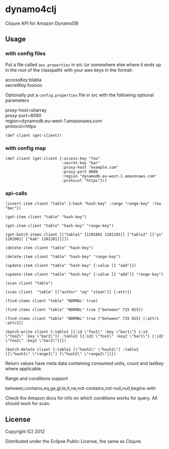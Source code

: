 # dynamo4clj

Clojure API for Amazon DynamoDB

## Usage

### with config files
Put a file called `aws.properties` in src (or somewhere else where it ends up in the root of the classpath) with your aws keys in the format:

accessKey:blabla    
secretKey:fooooo    

Optionally put a `config.properties` file in src with the following optional parameters

proxy-host=sltarray   
proxy-port=8080  
region=dynamodb.eu-west-1.amazonaws.com  
protocol=https

    (def client (get-client))


### with config map 

    (def client (get-client {:access-key "foo"
                             :secret-key "bar"
                             :proxy-host "example.com" 
                             :proxy-port 8080 
                             :region "dynamodb.eu-west-1.amazonaws.com"
                             :protocol "https"}))

### api-calls 

    (insert-item client "table" {:hash "hash-key" :range "range-key" :foo "bar"})

    (get-item client "table" "hash-key")
    
    (get-item client "table" "hash-key" "range-key")

    (get-batch-items client [["table1" [1101001 1101101]] ["table2" [["ys" 1101001] ["kab" 1101201]]]])

    (delete-item client "table" "hash-key")
    
    (delete-item client "table" "hash-key" "range-key")

    (update-item client "table" "hash-key" {:value [1 "add"]})
     
    (update-item client "table" "hash-key" {:value [1 "add"]} "range-key")

    (scan client "table")

    (scan client  "table" [["author" "eq" "steen"]] [:attr])

    (find-items client "table" "NORMAL" true)   

    (find-items client "table" "NORMAL" true ["between" 715 815])

    (find-items client "table" "NORMAL" true ["between" 715 815] [:attr1 :attr2])
    
    (batch-write client {:table1 [{:id \"foo1\" :key \"bar1\"} {:id \"foo2\" :key \"bar2\"}] :table2 [{:id2 \"foo1\" :key2 \"bar1\"} {:id2 \"foo2\" :key2 \"bar2\"}]})
    
    (batch-delete client {:table1 [\"hash1\" \"hash2\"] :table2 [[\"hash1\" \"range1\"] [\"hash2\" \"range2\"]]})

Return values have meta data containing consumed units, count and lastkey where applicable.

Range and conditions support

between,contains,eq,ge,gt,le,lt,ne,not-contains,not-null,null,begins-with

Check the Amazon docs for info on which conditions works for query. All should work for scan.

## License

Copyright (C) 2012 

Distributed under the Eclipse Public License, the same as Clojure.
